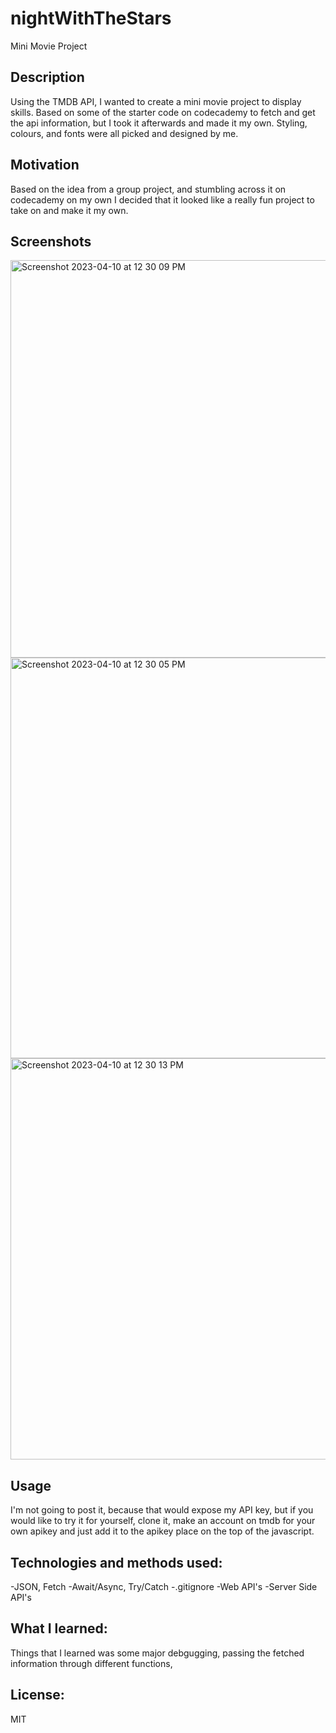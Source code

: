 # nightWithTheStars
Mini Movie Project 

## Description
Using the TMDB API, I wanted to create a mini movie project to display skills.
Based on some of the starter code on codecademy to fetch and get the api information, but I took it afterwards and made it my own. Styling, colours, and fonts were all picked and designed by me. 

## Motivation
Based on the idea from a group project, and stumbling across it on codecademy on my own I decided that it looked like a really fun project to take on and make it my own. 

## Screenshots
<img width="636" alt="Screenshot 2023-04-10 at 12 30 09 PM" src="https://user-images.githubusercontent.com/109821108/230935962-18c67d46-5f03-4e8e-8b53-48015c590920.png">
<img width="641" alt="Screenshot 2023-04-10 at 12 30 05 PM" src="https://user-images.githubusercontent.com/109821108/230936304-58bace62-0ccc-49dc-a28a-44beea9b41ee.png">
<img width="642" alt="Screenshot 2023-04-10 at 12 30 13 PM" src="https://user-images.githubusercontent.com/109821108/230935963-4233afe8-d2b4-4c9f-8b2c-f6b5d3e82ee6.png">

## Usage
I'm not going to post it, because that would expose 
my API key, but if you would like to try it for yourself, clone it, make an account on tmdb for your own apikey and just add it to the apikey place on the top of the javascript. 

## Technologies and methods used:
-JSON, Fetch
-Await/Async, Try/Catch
-.gitignore
-Web API's
-Server Side API's 

## What I learned:
Things that I learned was some major debgugging, passing the fetched information through different functions, 

## License:
MIT
